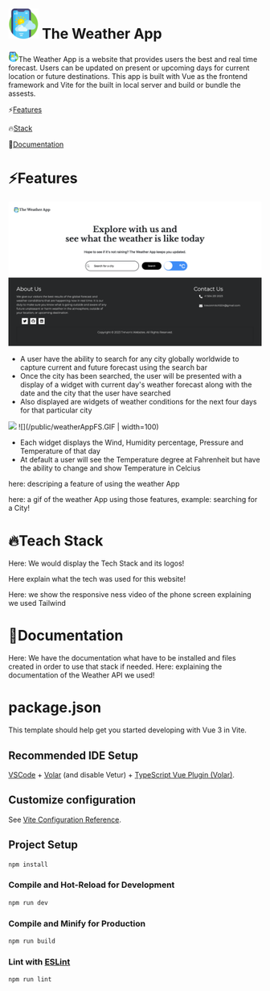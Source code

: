 <!-- First The App logo and This is where the name of the Website should be -->
# <img style="height: 60px;" src="/public/weather-app.png"> The Weather App
 
<!-- Underneath, we will have the description of our website, explaninng  -->
<img style="height: 20px;" src="/public/weather-app.png">The Weather App is a website that provides users the best and real time forecast. Users can be  updated on present or upcoming days for current location or future destinations.  This app is built with Vue as the frontend framework and Vite for the built in local server and build or bundle the assests.

<!-- here: have the table of contents: a logo infront the the name of content we show. -->
⚡️[Features](https://github.com/tremitch504/The-Weather-App#features)<br /> 

🔥[Stack](https://github.com/tremitch504/The-Weather-App#Tech-Stack)<br /> 

📖[Documentation](https://github.com/tremitch504/The-Weather-App#Documentation)<br /> 

# ⚡️Features 
<!-- here: Show the website in full screen version screenshot --> 
<img src="/public/TheWeatherAppFS.png">

<ul>
<li>A user have the ability to search for any city globally worldwide to capture current and future forecast using the search bar</li>
<li>Once the city has been searched, the user will be presented with a display of a widget with current day's weather forecast along with the date and the city that the user have searched</li>
<li>Also displayed are widgets of weather conditions for the next four days for that particular city</li>
</ul>

    
    
<img src="/public/weatherAppFS.GIF">
![](/public/weatherAppFS.GIF | width=100)
<ul>
<li>Each widget displays the Wind, Humidity percentage, Pressure and Temperature of that day </li>

<li>At default a user will see the Temperature degree at Fahrenheit but have the ability to change and show Temperature in Celcius</li>
 </ul>
 
 
here: descriping a feature of using the weather App

here: a gif of the weather App using those features, example: searching for a City!

# 🔥Teach Stack
Here: We would display the Tech Stack and its logos!

Here explain what the tech was used for this website!

Here: we show the responsive ness video of the phone screen explaining we used Tailwind

# 📖Documentation
Here: We have the documentation what have to be installed and files created in order to use that stack if needed.
Here: explaining the documentation of the Weather API we used!



# package.json

This template should help get you started developing with Vue 3 in Vite.

## Recommended IDE Setup

[VSCode](https://code.visualstudio.com/) + [Volar](https://marketplace.visualstudio.com/items?itemName=Vue.volar) (and disable Vetur) + [TypeScript Vue Plugin (Volar)](https://marketplace.visualstudio.com/items?itemName=Vue.vscode-typescript-vue-plugin).

## Customize configuration

See [Vite Configuration Reference](https://vitejs.dev/config/).

## Project Setup

```sh
npm install
```

### Compile and Hot-Reload for Development

```sh
npm run dev
```

### Compile and Minify for Production

```sh
npm run build
```

### Lint with [ESLint](https://eslint.org/)

```sh
npm run lint
```
